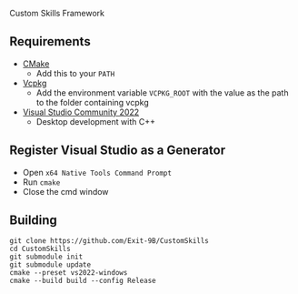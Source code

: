 Custom Skills Framework

## Requirements
* [CMake](https://cmake.org/)
	* Add this to your `PATH`
* [Vcpkg](https://github.com/microsoft/vcpkg)
	* Add the environment variable `VCPKG_ROOT` with the value as the path to the folder containing vcpkg
* [Visual Studio Community 2022](https://visualstudio.microsoft.com/)
	* Desktop development with C++

## Register Visual Studio as a Generator
* Open `x64 Native Tools Command Prompt`
* Run `cmake`
* Close the cmd window

## Building
```
git clone https://github.com/Exit-9B/CustomSkills
cd CustomSkills
git submodule init
git submodule update
cmake --preset vs2022-windows
cmake --build build --config Release
```
